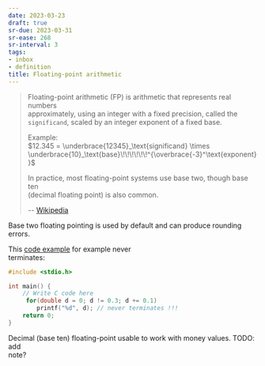 ```yaml
---
date: 2023-03-23
draft: true
sr-due: 2023-03-31
sr-ease: 268
sr-interval: 3
tags:
- inbox
- definition
title: Floating-point arithmetic
---
```

   
> Floating-point arithmetic (FP) is arithmetic that represents real numbers   
> approximately, using an integer with a fixed precision, called the   
> `significand`, scaled by an integer exponent of a fixed base.   
>   
> Example:   
> $12.345 = \underbrace{12345}_\text{significand} \times \underbrace{10}_\text{base}\!\!\!\!\!\!^{\overbrace{-3}^\text{exponent}}$   
>   
> In practice, most floating-point systems use base two, though base ten   
> (decimal floating point) is also common.   
>   
> -- [Wikipedia](https://en.wikipedia.org/wiki/Floating-point_arithmetic)   
   
Base two floating pointing is used by default and can produce rounding errors.   
   
This [code example](https://onlinegdb.com/EsZMTfVd8) for example never   
terminates:   
   
```c
#include <stdio.h>

int main() {
    // Write C code here
     for(double d = 0; d != 0.3; d += 0.1)
        printf("%d", d); // never terminates !!!
    return 0;
}
```
   
   
Decimal (base ten) floating-point usable to work with money values. TODO: add   
note?